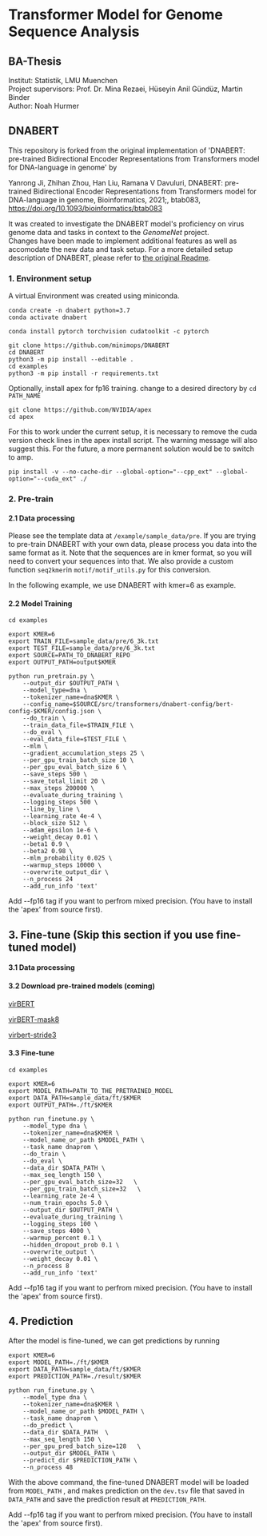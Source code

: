 # Transformer Model for Genome Sequence Analysis
## BA-Thesis

Institut: Statistik, LMU Muenchen   
Project supervisors: Prof. Dr. Mina Rezaei, Hüseyin Anil Gündüz, Martin Binder   
Author: Noah Hurmer 

## DNABERT
This repository is forked from the original implementation of 'DNABERT: pre-trained Bidirectional Encoder Representations from Transformers model for DNA-language in genome' by

Yanrong Ji, Zhihan Zhou, Han Liu, Ramana V Davuluri, DNABERT: pre-trained Bidirectional Encoder Representations from Transformers model for DNA-language in genome, Bioinformatics, 2021;, btab083, https://doi.org/10.1093/bioinformatics/btab083

It was created to investigate the DNABERT model's proficiency on virus genome data and tasks in context to the *GenomeNet* project.   
Changes have been made to implement additional features as well as accomodate the new data and task setup.
For a more detailed setup description of DNABERT, please refer to [the original Readme](DNABERT_README.md).

### 1. Environment setup

A virtual Environment was created using miniconda.

```
conda create -n dnabert python=3.7
conda activate dnabert

conda install pytorch torchvision cudatoolkit -c pytorch

git clone https://github.com/minimops/DNABERT
cd DNABERT
python3 -m pip install --editable .
cd examples
python3 -m pip install -r requirements.txt
```

Optionally, install apex for fp16 training.
change to a desired directory by `cd PATH_NAME`

```
git clone https://github.com/NVIDIA/apex
cd apex
```

For this to work under the current setup, it is necessary to remove the cuda version check lines in the apex install script.
The warning message will also suggest this. For the future, a more permanent solution would be to switch to amp.

```
pip install -v --no-cache-dir --global-option="--cpp_ext" --global-option="--cuda_ext" ./
```



### 2. Pre-train

#### 2.1 Data processing

Please see the template data at `/example/sample_data/pre`. If you are trying to pre-train DNABERT with your own data, please process you data into the same format as it. Note that the sequences are in kmer format, so you will need to convert your sequences into that. We also provide a custom function `seq2kmer`in `motif/motif_utils.py` for this conversion.



In the following example, we use DNABERT with kmer=6 as example.



#### 2.2 Model Training

```
cd examples

export KMER=6
export TRAIN_FILE=sample_data/pre/6_3k.txt
export TEST_FILE=sample_data/pre/6_3k.txt
export SOURCE=PATH_TO_DNABERT_REPO
export OUTPUT_PATH=output$KMER

python run_pretrain.py \
    --output_dir $OUTPUT_PATH \
    --model_type=dna \
    --tokenizer_name=dna$KMER \
    --config_name=$SOURCE/src/transformers/dnabert-config/bert-config-$KMER/config.json \
    --do_train \
    --train_data_file=$TRAIN_FILE \
    --do_eval \
    --eval_data_file=$TEST_FILE \
    --mlm \
    --gradient_accumulation_steps 25 \
    --per_gpu_train_batch_size 10 \
    --per_gpu_eval_batch_size 6 \
    --save_steps 500 \
    --save_total_limit 20 \
    --max_steps 200000 \
    --evaluate_during_training \
    --logging_steps 500 \
    --line_by_line \
    --learning_rate 4e-4 \
    --block_size 512 \
    --adam_epsilon 1e-6 \
    --weight_decay 0.01 \
    --beta1 0.9 \
    --beta2 0.98 \
    --mlm_probability 0.025 \
    --warmup_steps 10000 \
    --overwrite_output_dir \
    --n_process 24
    --add_run_info 'text'
```

Add --fp16 tag if you want to perfrom mixed precision. (You have to install the 'apex' from source first).


## 3. Fine-tune (Skip this section if you use fine-tuned model)

#### 3.1 Data processing


#### 3.2 Download pre-trained models (coming)

[virBERT]()

[virBERT-mask8]()

[virbert-stride3]()


#### 3.3 Fine-tune

```
cd examples

export KMER=6
export MODEL_PATH=PATH_TO_THE_PRETRAINED_MODEL
export DATA_PATH=sample_data/ft/$KMER
export OUTPUT_PATH=./ft/$KMER

python run_finetune.py \
    --model_type dna \
    --tokenizer_name=dna$KMER \
    --model_name_or_path $MODEL_PATH \
    --task_name dnaprom \
    --do_train \
    --do_eval \
    --data_dir $DATA_PATH \
    --max_seq_length 150 \
    --per_gpu_eval_batch_size=32   \
    --per_gpu_train_batch_size=32   \
    --learning_rate 2e-4 \
    --num_train_epochs 5.0 \
    --output_dir $OUTPUT_PATH \
    --evaluate_during_training \
    --logging_steps 100 \
    --save_steps 4000 \
    --warmup_percent 0.1 \
    --hidden_dropout_prob 0.1 \
    --overwrite_output \
    --weight_decay 0.01 \
    --n_process 8
    --add_run_info 'text'
```

Add --fp16 tag if you want to perfrom mixed precision. (You have to install the 'apex' from source first).


## 4. Prediction

After the model is fine-tuned, we can get predictions by running

```$
export KMER=6
export MODEL_PATH=./ft/$KMER
export DATA_PATH=sample_data/ft/$KMER
export PREDICTION_PATH=./result/$KMER

python run_finetune.py \
    --model_type dna \
    --tokenizer_name=dna$KMER \
    --model_name_or_path $MODEL_PATH \
    --task_name dnaprom \
    --do_predict \
    --data_dir $DATA_PATH  \
    --max_seq_length 150 \
    --per_gpu_pred_batch_size=128   \
    --output_dir $MODEL_PATH \
    --predict_dir $PREDICTION_PATH \
    --n_process 48
```

With the above command, the fine-tuned DNABERT model will be loaded from `MODEL_PATH` , and makes prediction on the `dev.tsv` file that saved in `DATA_PATH` and save the prediction result at `PREDICTION_PATH`.

Add --fp16 tag if you want to perfrom mixed precision. (You have to install the 'apex' from source first).
